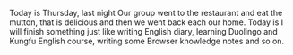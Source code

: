 Today is Thursday, last night Our group went to the restaurant and eat the mutton, that is delicious and then we went back each our home. Today is I will finish something just like writing English diary, learning Duolingo and Kungfu English course, writing some Browser knowledge notes and so on.
